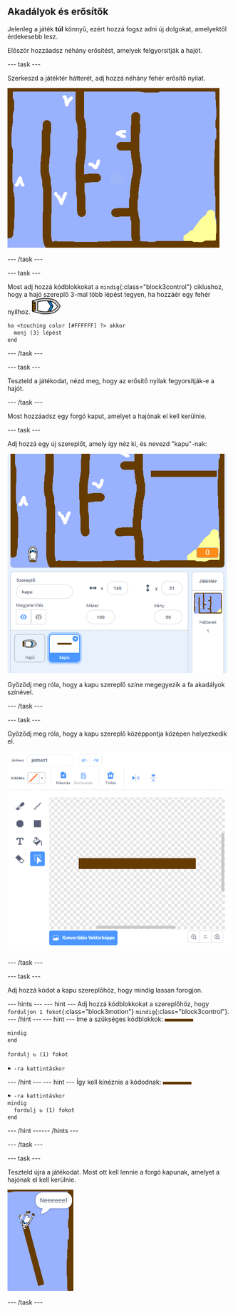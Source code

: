 ## Akadályok és erősítők

Jelenleg a játék **túl** könnyű, ezért hozzá fogsz adni új dolgokat, amelyektől érdekesebb lesz.

Először hozzáadsz néhány erősítést, amelyek felgyorsítják a hajót.

--- task ---

Szerkeszd a játéktér hátterét, adj hozzá néhány fehér erősítő nyilat.

![képernyőkép](images/boat-boost.png)

--- /task ---

--- task ---

Most adj hozzá kódblokkokat a `mindig`{:class="block3control"} ciklushoz, hogy a hajó szereplő 3-mal több lépést tegyen, ha hozzáér egy fehér nyílhoz. ![hajó szereplő](images/boat_resize.png)

```blocks3
ha <touching color [#FFFFFF] ?> akkor 
  menj (3) lépést
end
```

--- /task ---

--- task ---

Teszteld a játékodat, nézd meg, hogy az erősítő nyilak fegyorsítják-e a hajót.

--- /task ---

Most hozzáadsz egy forgó kaput, amelyet a hajónak el kell kerülnie.

--- task ---

Adj hozzá egy új szereplőt, amely így néz ki, és nevezd "kapu"-nak:

![képernyőkép](images/boat-gate.png)

Győződj meg róla, hogy a kapu szereplő színe megegyezik a fa akadályok színével.

--- /task ---

--- task ---

Győződj meg róla, hogy a kapu szereplő középpontja középen helyezkedik el.

![képernyőkép](images/boat-center.png)

--- /task ---

--- task ---

Adj hozzá kódot a kapu szereplőhöz, hogy mindig lassan forogjon.

--- hints ---
 --- hint --- Adj hozzá kódblokkokat a szereplőhöz, hogy `forduljon 1 fokot`{:class="block3motion"} `mindig`{:class="block3control"}.
--- /hint ---
 --- hint --- Íme a szükséges kódblokkok: ![kapu](images/gate.png)

```blocks3
mindig
end

fordulj ↻ (1) fokot

⚑ -ra kattintáskor
```

--- /hint --- --- hint --- Így kell kinéznie a kódodnak: ![kapu](images/gate.png)

```blocks3
⚑ -ra kattintáskor
mindig 
  fordulj ↻ (1) fokot
end
```

--- /hint ------ /hints ---

--- /task ---

--- task ---

Teszteld újra a játékodat. Most ott kell lennie a forgó kapunak, amelyet a hajónak el kell kerülnie.

![képernyőkép](images/boat-gate-test.png)

--- /task ---